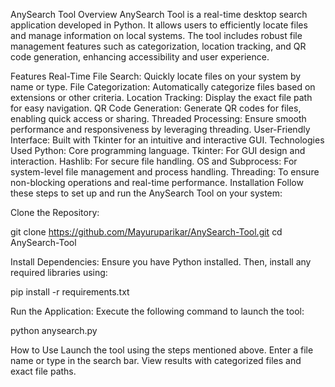 AnySearch Tool
Overview
AnySearch Tool is a real-time desktop search application developed in Python. It allows users to efficiently locate files and manage information on local systems. The tool includes robust file management features such as categorization, location tracking, and QR code generation, enhancing accessibility and user experience.

Features
Real-Time File Search: Quickly locate files on your system by name or type.
File Categorization: Automatically categorize files based on extensions or other criteria.
Location Tracking: Display the exact file path for easy navigation.
QR Code Generation: Generate QR codes for files, enabling quick access or sharing.
Threaded Processing: Ensure smooth performance and responsiveness by leveraging threading.
User-Friendly Interface: Built with Tkinter for an intuitive and interactive GUI.
Technologies Used
Python: Core programming language.
Tkinter: For GUI design and interaction.
Hashlib: For secure file handling.
OS and Subprocess: For system-level file management and process handling.
Threading: To ensure non-blocking operations and real-time performance.
Installation
Follow these steps to set up and run the AnySearch Tool on your system:

Clone the Repository:

git clone https://github.com/Mayuruparikar/AnySearch-Tool.git
cd AnySearch-Tool

Install Dependencies: Ensure you have Python installed. Then, install any required libraries using:

pip install -r requirements.txt


Run the Application: Execute the following command to launch the tool:

python anysearch.py


How to Use
Launch the tool using the steps mentioned above.
Enter a file name or type in the search bar.
View results with categorized files and exact file paths. 
